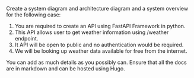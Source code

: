 Create a system diagram and architecture diagram and a system overview for the following case:

1. You are required to create an API using FastAPI Framework in python.
2. This API allows user to get weather information using /weather endpoint.
3. It API will be open to public and no authentication would be required. 
4. We will be looking up weather data available for free from the internet.
   
You can add as much details as you possibly can. 
Ensure that all the docs are in markdown and can be hosted using Hugo.
